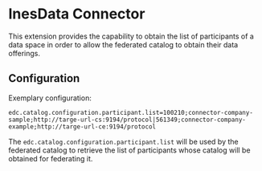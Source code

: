 # InesData Connector

This extension provides the capability to obtain the list of participants of a data space in order to allow the federated catalog to obtain their data offerings.

## Configuration

Exemplary configuration:

```properties
edc.catalog.configuration.participant.list=100210;connector-company-sample;http://targe-url-cs:9194/protocol|561349;connector-company-example;http://targe-url-ce:9194/protocol
```

The `edc.catalog.configuration.participant.list` will be used by the federated catalog to retrieve the list of participants whose catalog will be obtained for federating it.